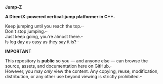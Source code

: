 **Jump‑Z**

**A DirectX‑powered vertical‑jump platformer in C++.**

Keep jumping until you reach the top.··  
Don't stop jumping.··  
Just keep going, you're almost there.··  
Is leg day as easy as they say it is?··  

**IMPORTANT**

This repository is **public** so you — and anyone else — can browse the source, assets, and documentation here on GitHub.··  
However, you may _only_ view the content. Any copying, reuse, modification, distribution, or any other use beyond viewing is strictly prohibited.··
